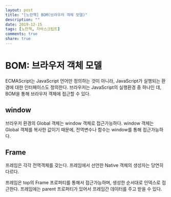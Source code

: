 ```yaml
---
layout: post
title: "[노란책] BOM(브라우저 객체 모델)"
description: ""
date: 2019-12-15
tags: [노란책, 자바스크립트]
comments: true
share: true
---
```


# BOM: 브라우저 객체 모델

ECMAScript는 JavaScript 언어만 정의하는 것이 아니라, JavaScript가 실행되는 환경에 대한 인터페이스도 정의한다.
브라우저는 JavaScript의 실행환경 중 하나인 데, BOM을 통해 브라우저 객체에 접근할 수 있다.

## window
브라우저 환경의 Global 객체는 window 객체로 접근가능하다.
window 객체는 Global 객체를 복사한 값이기 때문에, 
전역변수나 함수는 window를 통해 접근가능하다.

## Frame
프레임은 각각 전역객체를 갖는다.
프레임에서 선언한 Native 객체의 생성자는 당연히 다르다.

프레임은 top의 Frame 프로퍼티를 통해서 접근가능하며, 생성한 순서대로 인덱스로 접근한다.
프레임에는 parent 프로퍼티가 있어서 프레임간 데이터를 주고 받을 수 있다.
